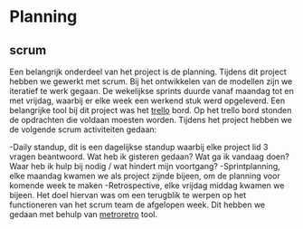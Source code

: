 # Planning

## scrum
Een belangrijk onderdeel van het project is de planning. Tijdens dit project hebben we gewerkt met scrum. Bij het ontwikkelen van de modellen zijn we iteratief te werk gegaan. De  wekelijkse sprints duurde vanaf maandag tot en met vrijdag, waarbij er elke week een werkend stuk werd opgeleverd. Een belangrijke tool bij dit project was het [trello]( https://trello.com/b/FeZrC28Y/trello-bord-parcel) bord. Op het trello bord stonden de opdrachten die voldaan moesten worden. Tijdens het project hebben we de volgende scrum activiteiten gedaan:

-Daily standup, dit is een dagelijkse standup waarbij elke project lid 3 vragen beantwoord. Wat heb ik gisteren gedaan? Wat ga ik vandaag doen? Waar heb ik hulp bij nodig / wat hindert mijn voortgang?
-Sprintplanning, elke maandag kwamen we als project zijnde bijeen, om de planning voor komende week te maken
-Retrospective, elke vrijdag middag kwamen we bijeen. Het doel hiervan was om een terugblik te werpen op het functioneren van het scrum team de afgelopen week. Dit hebben we gedaan met behulp van [metroretro](metroretro.io) tool.
